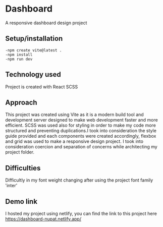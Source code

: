 # Dashboard
A responsive dashboard design project


## Setup/installation

    -npm create vite@latest . 
    -npm install
    -npm run dev

## Technology used 
  Project is created with 
  React
  SCSS
   
## Approach
This project was created using Vite as it is a modern build tool and development server designed to make web development faster and more efficient. SCSS was used also for styling in order to make my code more structured and preventing duplications.I took into consideration the style guide provided and each components were created accordingly, flexbox and grid was used to make a responsive design project. I took into consideration coercion and separation of concerns while architecting my project folder. 

## Difficulties
 Difficultly in my font weight changing after using the project font family 'inter'


## Demo link

 I hosted my project using netlify, you can find the link to this project here <https://dashboard-nupat.netlify.app/>
   
